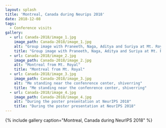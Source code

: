 ```yaml
---
layout: splash
title: 'Montreal, Canada during Neurips 2018'
date: 2018-12-08
tags:
  - Conference visits
gallery:
  - url: Canada-2018/image_1.jpg
    image_path: Canada-2018/image_1.jpg
    alt: "Group image with Praneeth, Naga, Aditya and Suriya at Mt. Royal"
    title: "Group image with Praneeth, Naga, Aditya and Suriya at Mt. Royal"
  - url: Canada-2018/image_2.jpg
    image_path: Canada-2018/image_2.jpg
    alt: "Montreal from Mt. Royal"
    title: "Montreal from Mt. Royal"
  - url: Canada-2018/image_3.jpg
    image_path: Canada-2018/image_3.jpg
    alt: "Me standing near the confenrence center, shiverring"
    title: "Me standing near the confenrence center, shiverring"
  - url: Canada-2018/image_4.jpg
    image_path: Canada-2018/image_4.jpg
    alt: "During the poster presentation at NeurIPS 2018"
    title: "During the poster presentation at NeurIPS 2018"
---
```


{% include gallery caption="Montreal, Canada during NeurIPS 2018" %}
